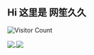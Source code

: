 
## Hi 这里是 网笙久久

![Visitor Count](https://profile-counter.glitch.me/wangshengjj/count.svg)

<a href="https://github.com/wangshengjj/github-readme-stats">
  <img align="center" src="https://github-readme-stats.vercel.app/api/pin/?username=wangshengjj&repo=github-readme-stats" />
</a>
<a href="https://github.com/wangshengjj/convoychat">
  <img align="center" src="https://github-readme-stats.vercel.app/api/pin/?username=wangshengjj&repo=convoychat" />
</a>
